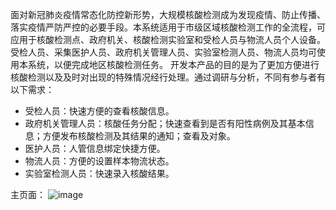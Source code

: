 面对新冠肺炎疫情常态化防控新形势，大规模核酸检测成为发现疫情、防止传播、落实疫情严防严控的必要手段。本系统适用于市级区域核酸检测工作的全流程，可应用于核酸检测点、政府机关、核酸检测实验室和受检人员与物流人员个人设备。受检人员、采集医护人员、政府机关管理人员、实验室检测人员、物流人员均可使用本系统，以便完成地区核酸检测任务。
开发本产品的目的是为了更加方便进行核酸检测以及及时对出现的特殊情况经行处理。通过调研与分析，不同有参与者有以下需求：
- 受检人员：快速方便的查看核酸信息。
- 政府机关管理人员：核酸任务分配；快速查看到是否有阳性病例及其基本信息；方便发布核酸检测及其结果的通知；查看及对象。
- 医护人员：人管信息绑定快捷方便。
- 物流人员：方便的设置样本物流状态。
- 实验室检测人员：快速录入核酸结果。

主页面：
![image](https://user-images.githubusercontent.com/75526768/222142312-94df3f51-a13b-465d-8268-d4b1f9affe6b.png)
